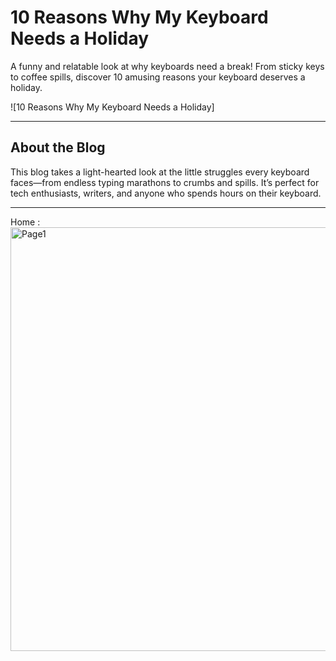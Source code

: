 # 10 Reasons Why My Keyboard Needs a Holiday

A funny and relatable look at why keyboards need a break! From sticky keys to coffee spills, discover 10 amusing reasons your keyboard deserves a holiday.

![10 Reasons Why My Keyboard Needs a Holiday]

---

## About the Blog

This blog takes a light-hearted look at the little struggles every keyboard faces—from endless typing marathons to crumbs and spills. It’s perfect for tech enthusiasts, writers, and anyone who spends hours on their keyboard.

---


Home :
<img width="1911" height="678" alt="Page1" src="https://github.com/user-attachments/assets/947942fe-3d12-41ef-a0bb-b200fb6ada99" />

